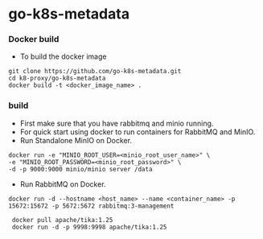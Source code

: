 # go-k8s-metadata
### Docker build
- To build the docker image

```
git clone https://github.com/go-k8s-metadata.git
cd k8-proxy/go-k8s-metadata
docker build -t <docker_image_name> .
```
### build

- First make sure that you have rabbitmq and minio running.
- For quick start using docker to run containers for RabbitMQ and MinIO.
- Run Standalone MinIO on Docker.

```
docker run -e "MINIO_ROOT_USER=<minio_root_user_name>" \
-e "MINIO_ROOT_PASSWORD=<minio_root_password>" \
-d -p 9000:9000 minio/minio server /data
```

- Run RabbitMQ on Docker.

```
docker run -d --hostname <host_name> --name <container_name> -p 15672:15672 -p 5672:5672 rabbitmq:3-management
```
```
 docker pull apache/tika:1.25
 docker run -d -p 9998:9998 apache/tika:1.25
```
